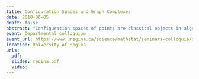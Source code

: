 ```yaml
---
title: Configuration Spaces and Graph Complexes
date: 2018-06-05
draft: false
abstract: "Configuration spaces of points are classical objects in algebraic topology that appear in a wide range of applications. Despite their apparent simplicity, they remain intriguing. Kontsevich proved in the 90's that they are intimately related to \"graph complexes\", combinatorial objects that can be used to explicitly describe the homotopy type of configuration spaces in a Euclidean space. After recalling the above story, I will explain a conjecture of Lambrechts and Stanley about configuration spaces of simply connected closed manifolds. I will then give an idea of the proof of this conjecture, using graph complexes similar to the ones appearing in the works of Kontsevich. I will also describe recent generalizations: for manifolds with boundary, and for so-called \"framed\" configuration spaces (j/w Campos, Ducoulombier, Lambrechts, and Willwacher). Finally, I will talk about applications of these results."
event: Departmental colloquium
event_url: https://www.uregina.ca/science/mathstat/seminars-colloquia/sem-colloq-2018.html
location: University of Regina
urls:
  pdf: 
  slides: regina.pdf
  video: 
---
```

